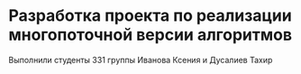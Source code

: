 # Разработка проекта по реализации многопоточной версии алгоритмов
Выполнили студенты 331 группы Иванова Ксения и Дусалиев Тахир
 